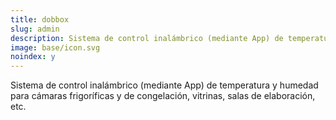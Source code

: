 ```yaml
---
title: dobbox
slug: admin
description: Sistema de control inalámbrico (mediante App) de temperatura y humedad para cámaras frigoríficas y de congelación, vitrinas, salas de elaboración, etc.
image: base/icon.svg
noindex: y
---
```


Sistema de control inalámbrico (mediante App) de temperatura y humedad para cámaras frigoríficas y de congelación, vitrinas, salas de elaboración, etc.
